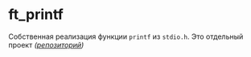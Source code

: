 # ft_printf

Собственная реализация функции `printf` из `stdio.h`.
Это отдельный проект *([репозиторий](https://github.com/qypec/ft_printf))*